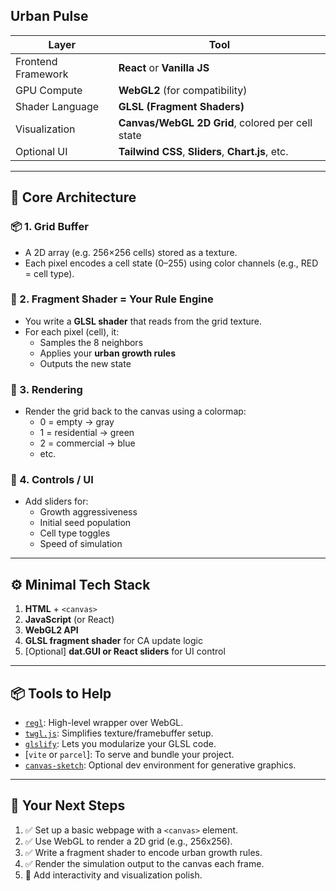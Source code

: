 ## Urban Pulse

| Layer | Tool |
| --- | --- |
| Frontend Framework | **React** or **Vanilla JS** |
| GPU Compute | **WebGL2** (for compatibility) |
| Shader Language | **GLSL (Fragment Shaders)** |
| Visualization | **Canvas/WebGL 2D Grid**, colored per cell state |
| Optional UI | **Tailwind CSS**, **Sliders**, **Chart.js**, etc. |

---

## 🧩 Core Architecture

### 📦 1. **Grid Buffer**

- A 2D array (e.g. 256×256 cells) stored as a texture.
- Each pixel encodes a cell state (0–255) using color channels (e.g., RED = cell type).

### 🧠 2. **Fragment Shader = Your Rule Engine**

- You write a **GLSL shader** that reads from the grid texture.
- For each pixel (cell), it:
    - Samples the 8 neighbors
    - Applies your **urban growth rules**
    - Outputs the new state

### 🎨 3. **Rendering**

- Render the grid back to the canvas using a colormap:
    - 0 = empty → gray
    - 1 = residential → green
    - 2 = commercial → blue
    - etc.

### 🧭 4. **Controls / UI**

- Add sliders for:
    - Growth aggressiveness
    - Initial seed population
    - Cell type toggles
    - Speed of simulation

---

## ⚙️ Minimal Tech Stack

1. **HTML** + `<canvas>`
2. **JavaScript** (or React)
3. **WebGL2 API**
4. **GLSL fragment shader** for CA update logic
5. [Optional] **dat.GUI or React sliders** for UI control

---

## 📦 Tools to Help

- [`regl`](https://github.com/regl-project/regl): High-level wrapper over WebGL.
- [`twgl.js`](https://twgljs.org/): Simplifies texture/framebuffer setup.
- [`glslify`](https://github.com/glslify/glslify): Lets you modularize your GLSL code.
- [`vite` or `parcel`]: To serve and bundle your project.
- [`canvas-sketch`](https://github.com/mattdesl/canvas-sketch): Optional dev environment for generative graphics.

---

## 🚀 Your Next Steps

1. ✅ Set up a basic webpage with a `<canvas>` element.
2. ✅ Use WebGL to render a 2D grid (e.g., 256x256).
3. ✅ Write a fragment shader to encode urban growth rules.
4. ✅ Render the simulation output to the canvas each frame.
5. 🔁 Add interactivity and visualization polish.
